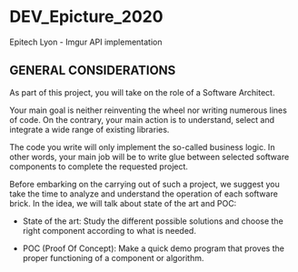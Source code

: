 # DEV_Epicture_2020
Epitech Lyon - Imgur API implementation


## GENERAL CONSIDERATIONS

As part of this project, you will take on the role of a Software Architect.

Your main goal is neither reinventing the wheel nor writing numerous lines of code. On the contrary, your
main action is to understand, select and integrate a wide range of existing libraries.

The code you write will only implement the so-called business logic. In other words, your main job will be
to write glue between selected software components to complete the requested project.

Before embarking on the carrying out of such a project, we suggest you take the time to analyze and understand the operation of each software brick. In the idea, we will talk about state of the art and POC:

- State of the art: Study the different possible solutions and choose the right component according to
what is needed.

- POC (Proof Of Concept): Make a quick demo program that proves the proper functioning of a component or algorithm.
